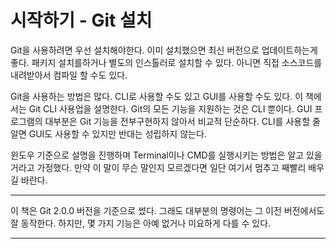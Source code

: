 # 시작하기 - Git 설치

Git을 사용하려면 우선 설치해야한다. 이미 설치했으면 최신 버전으로 업데이트하는게 좋다. 패키지 설치를하거나 별도의 인스톨러로 설치할 수 있다. 아니면 직접 소스코드를 내려받아서 컴파일 할 수도 있다.

Git을 사용하는 방법은 많다. CLI로 사용할 수도 있고 GUI를 사용할 수도 있다. 이 책에서는 Git CLI 사용업을 설명한다. Git의 모든 기능을 지원하는 것은 CLI 뿐이다. GUI 프로그램의 대부분은 Git 기능을 전부구현하지 않아서 비교적 단순하다. CLI를 사용할 줄 알면 GUI도 사용할 수 있지만 반대는 성립하지 않는다.

윈도우 기준으로 설명을 진행하며 Terminal이나 CMD를 실행시키는 방법은 알고 있을 거라고 가정했다. 만약 이 말이 무슨 말인지 모르겠다면 일단 여기서 멈추고 째빨리 배우길 바란다.

---
이 책은 Git 2.0.0 버전을 기준으로 썼다. 그래도 대부분의 명령어는 그 이전 버전에서도 잘 동작한다. 하지만, 몇 가지 기능은 아예 없거나 미요하게 다를 수 있다.
- - - 

